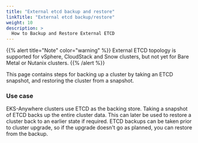 ```yaml
---
title: "External etcd backup and restore"
linkTitle: "External etcd backup/restore"
weight: 10
description: >
  How to Backup and Restore External ETCD
---
```

{{% alert title="Note" color="warning" %}}
External ETCD topology is supported for vSphere, CloudStack and Snow clusters, but not yet for Bare Metal or Nutanix clusters.
{{% /alert %}}

This page contains steps for backing up a cluster by taking an ETCD snapshot, and restoring the cluster from a snapshot.

### Use case

EKS-Anywhere clusters use ETCD as the backing store. Taking a snapshot of ETCD backs up the entire cluster data. This can later be used to restore a cluster back to an earlier state if required. 
ETCD backups can be taken prior to cluster upgrade, so if the upgrade doesn't go as planned, you can restore from the backup.
